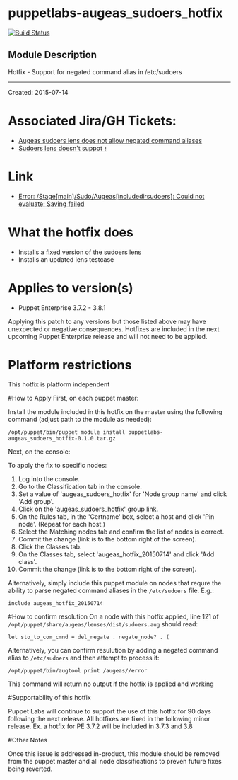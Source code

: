 # puppetlabs-augeas_sudoers_hotfix
[![Build Status](https://travis-ci.org/GeoffWilliams/augeas_hotfix_20150714.svg?branch=master)](https://travis-ci.org/GeoffWilliams/augeas_hotfix_20150714)
## Module Description

Hotfix - Support for negated command alias in /etc/sudoers

---
Created: 2015-07-14
# Associated Jira/GH Tickets:
* [Augeas sudoers lens does not allow negated command aliases](https://tickets.puppetlabs.com/browse/PE-10943)
* [Sudoers lens doesn't suppot `!`](https://github.com/hercules-team/augeas/issues/262)

# Link
* [Error: /Stage\[main\]/Sudo/Augeas\[includedirsudoers\]: Could not evaluate: Saving failed](https://puppetlabs.zendesk.com/agent/tickets/12693)

# What the hotfix does
* Installs a fixed version of the sudoers lens
* Installs an updated lens testcase

# Applies to version(s)
* Puppet Enterprise 3.7.2 - 3.8.1

Applying this patch to any versions but those listed above may have unexpected or negative consequences. Hotfixes are included in the next upcoming Puppet Enterprise release and will not need to be applied.

# Platform restrictions
This hotfix is platform independent

#How to Apply
First, on each puppet master:

Install the module included in this hotfix on the master using the following command (adjust path to the module as needed): 
```
/opt/puppet/bin/puppet module install puppetlabs-augeas_sudoers_hotfix-0.1.0.tar.gz
```
Next, on the console:

To apply the fix to specific nodes:

1. Log into the console.
2. Go to the Classification tab in the console.
3. Set a value of 'augeas_sudoers_hotfix' for 'Node group name' and click 'Add group'.
4. Click on the 'augeas_sudoers_hotfix' group link.
5. On the Rules tab, in the 'Certname' box, select a host and click 'Pin node'. (Repeat for each host.)
6. Select the Matching nodes tab and confirm the list of nodes is correct.
7. Commit the change (link is to the bottom right of the screen).
8. Click the Classes tab.
9. On the Classes tab, select 'augeas_hotfix_20150714' and click 'Add class'.
10. Commit the change (link is to the bottom right of the screen).

Alternatively, simply include this puppet module on nodes that requre the ability to parse negated command aliases in the `/etc/sudoers` file.  E.g.:

```puppet
include augeas_hotfix_20150714
```

#How to confirm resolution
On a node with this hotfix applied, line 121 of `/opt/puppet/share/augeas/lenses/dist/sudoers.aug` should read:
```augeas
let sto_to_com_cmnd = del_negate . negate_node? . (
```

Alternatively, you can confirm resulution by adding a negated command alias to `/etc/sudoers` and then attempt to process it:
```shell
/opt/puppet/bin/augtool print /augeas//error
```
This command will return no output if the hotfix is applied and working

#Supportability of this hotfix

Puppet Labs will continue to support the use of this hotfix for 90 days following the next release. All hotfixes are fixed in the following minor release. Ex. a hotfix for PE 3.7.2 will be included in 3.7.3 and 3.8

#Other Notes

Once this issue is addressed in-product, this module should be removed from the puppet master and all node classifications to preven future fixes being reverted.
